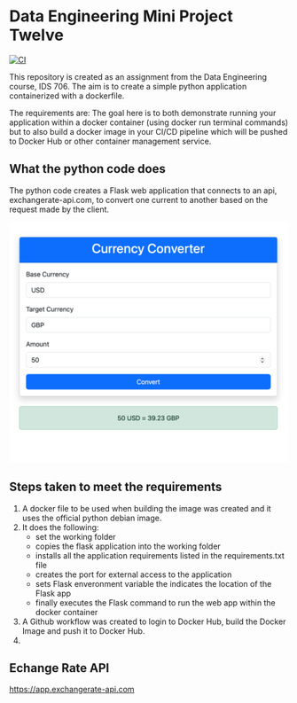 # Data Engineering Mini Project Twelve

[![CI](https://github.com/nogibjj/Leonard_Eshun_Mini_Project_Twelve/actions/workflows/workflow.yml/badge.svg)](https://github.com/nogibjj/Leonard_Eshun_Mini_Project_Twelve/actions/workflows/workflow.yml)


This repository is created as an assignment from the Data Engineering course, IDS 706. The aim is to create a simple python application containerized with a dockerfile. 

The requirements are:
The goal here is to both demonstrate running your application within a docker container (using docker run terminal commands) but to also build a docker image in your CI/CD pipeline which will be pushed to Docker Hub or other container management service.


## What the python code does

The python code creates a Flask web application that connects to an api, exchangerate-api.com, to convert one current to another based on the request made by the client.

![Currency Converter](images/currency_converter.png)

## Steps taken to meet the requirements
1. A docker file to be used when building the image was created and it uses the official python debian image.
1. It does the following:
	- set the working folder
	- copies the flask application into the working folder
	- installs all the application requirements listed in the requirements.txt file
	- creates the port for external access to the application
	- sets Flask enveronment variable the indicates the location of the Flask app
	- finally executes the Flask command to run the web app within the docker container
1. A Github workflow was created to login to Docker Hub, build the Docker Image and push it to Docker Hub.
1. 

## Echange Rate API
https://app.exchangerate-api.com